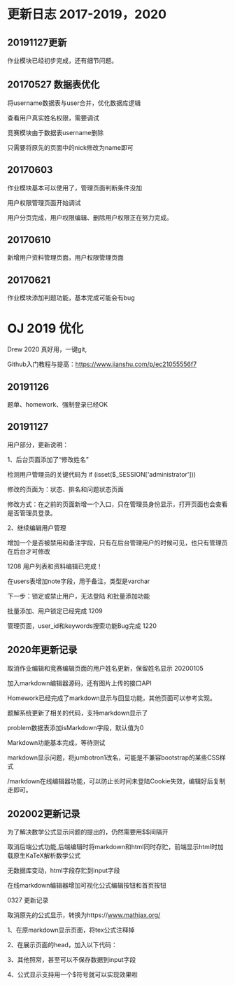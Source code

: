 # 更新日志 2017-2019，2020

## 20191127更新
作业模块已经初步完成，还有细节问题。

## 20170527 数据表优化
将username数据表与user合并，优化数据库逻辑

查看用户真实姓名权限，需要调试

竞赛模块由于数据表username删除

只需要将原先的页面中的nick修改为name即可

## 20170603
作业模块基本可以使用了，管理页面判断条件没加

用户权限管理页面开始调试

用户分页完成，用户权限编辑、删除用户权限正在努力完成。

## 20170610
新增用户资料管理页面，用户权限管理页面
## 20170621
作业模块添加判题功能，基本完成可能会有bug
# OJ 2019 优化

Drew 2020 真好用，一键git,

Github入门教程与提高：https://www.jianshu.com/p/ec21055556f7
## 20191126
题单、homework、强制登录已经OK 
## 20191127
用户部分，更新说明：

1、后台页面添加了“修改姓名”

检测用户管理员的关键代码为 if (isset($_SESSION['administrator'])) 

修改的页面为：状态、排名和问题状态页面

修改方式：在之前的页面新增一个入口，只在管理员身份显示，打开页面也会查看是否管理员登录。

2、继续编辑用户管理

增加一个是否被禁用和备注字段，只有在后台管理用户的时候可见，也只有管理员在后台才可修改

1208 用户列表和资料编辑已完成！

在users表增加note字段，用于备注，类型是varchar

下一步：锁定或禁止用户，无法登陆 和批量添加功能

批量添加、用户锁定已经完成 1209

管理页面，user_id和keywords搜索功能Bug完成 1220

## 2020年更新记录

取消作业编辑和竞赛编辑页面的用户姓名更新，保留姓名显示 20200105

加入markdown编辑器源码，还有图片上传的接口API

Homework已经完成了markdown显示与回显功能，其他页面可以参考实现。

题解系统更新了相关的代码，支持markdown显示了

problem数据表添加isMarkdown字段，默认值为0

Markdown功能基本完成，等待测试

markdown显示问题，将jumbotron1改名，可能是不兼容bootstrap的某些CSS样式

/markdown在线编辑器功能，可以防止长时间未登陆Cookie失效，编辑好后复制走即可。

## 202002更新记录

为了解决数学公式显示问题的提出的，仍然需要用$$间隔开

取消后端公式功能,后端编辑时将markdown和html同时存贮，前端显示html时加载原生KaTeX解析数学公式

无数据库变动，html字段存贮到input字段

在线markdown编辑器增加可视化公式编辑按钮和首页按钮

0327 更新记录

取消原先的公式显示，转换为https://www.mathjax.org/

1、在原markdown显示页面，将tex公式注释掉

2、在展示页面的head，加入以下代码：

<script src="https://polyfill.io/v3/polyfill.min.js?features=es6"></script> 

<script>
    
  MathJax = {
  
    tex: {inlineMath: [['$', '$'], ['\\(', '\\)']]}
    
  };
  </script> 
  
<script id="MathJax-script" async src="https://cdn.jsdelivr.net/npm/mathjax@3/es5/tex-chtml.js">

</script>

3、其他照常，甚至可以不保存数据到input字段

4、公式显示支持用一个$符号就可以实现效果啦



